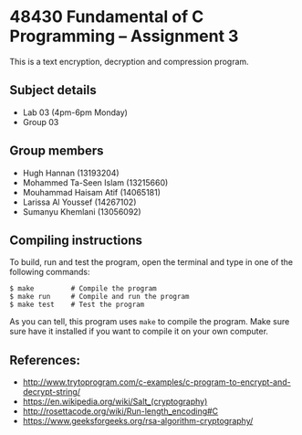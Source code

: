 # 48430 Fundamental of C Programming – Assignment 3

This is a text encryption, decryption and compression program.

## Subject details

  * Lab 03 (4pm-6pm Monday)
  * Group 03

## Group members

  * Hugh Hannan (13193204)
  * Mohammed Ta-Seen Islam (13215660)
  * Mouhammad Haisam Atif (14065181)
  * Larissa Al Youssef (14267102)
  * Sumanyu Khemlani (13056092)

## Compiling instructions

To build, run and test the program, open the terminal and type in one of
the following commands:

```shell
$ make         # Compile the program
$ make run     # Compile and run the program
$ make test    # Test the program
```

As you can tell, this program uses `make` to compile the program. Make sure
sure have it installed if you want to compile it on your own computer.

## References:

  * http://www.trytoprogram.com/c-examples/c-program-to-encrypt-and-decrypt-string/
  * https://en.wikipedia.org/wiki/Salt_(cryptography)
  * http://rosettacode.org/wiki/Run-length_encoding#C
  * https://www.geeksforgeeks.org/rsa-algorithm-cryptography/
